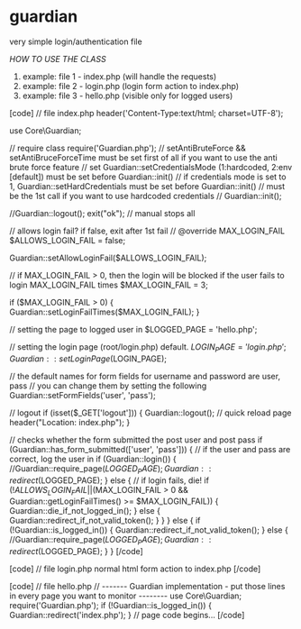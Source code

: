 # guardian
very simple login/authentication file

*HOW TO USE THE CLASS*

1. example: file 1 - index.php (will handle the requests)
2. example: file 2 - login.php (login form action to index.php)
3. example: file 3 - hello.php (visible only for logged users)

[code]
// file index.php
header('Content-Type:text/html; charset=UTF-8');

use Core\Guardian;

// require class
require('Guardian.php');
// setAntiBruteForce && setAntiBruceForceTime must be set first of all if you want to use the anti brute force feature
// set Guardian::setCredentialsMode (1:hardcoded, 2:env [default]) must be set before Guardian::init()
// if credentials mode is set to 1, Guardian::setHardCredentials must be set before Guardian::init()
// must be the 1st call if you want to use hardcoded credentials
// Guardian::init();


//Guardian::logout(); exit("ok"); // manual stops all

// allows login fail? if false, exit after 1st fail
// @override MAX_LOGIN_FAIL
$ALLOWS_LOGIN_FAIL = false;

Guardian::setAllowLoginFail($ALLOWS_LOGIN_FAIL);

// if MAX_LOGIN_FAIL > 0, then the login will be blocked if the user fails to login MAX_LOGIN_FAIL times
$MAX_LOGIN_FAIL = 3;

if ($MAX_LOGIN_FAIL > 0) {
    Guardian::setLoginFailTimes($MAX_LOGIN_FAIL);
}

// setting the page to logged user in
$LOGGED_PAGE = 'hello.php';

// setting the login page (root/login.php) default.
$LOGIN_PAGE = 'login.php';
Guardian::setLoginPage($LOGIN_PAGE);

// the default names for form fields for username and password are user, pass
// you can change them by setting the following
Guardian::setFormFields('user', 'pass');


// logout
if (isset($_GET['logout'])) {
    Guardian::logout();
    // quick reload page
    header("Location: index.php");
}


// checks whether the form submitted the post user and post pass
if (Guardian::has_form_submitted(['user', 'pass'])) {
    // if the user and pass are correct, log the user in
    if (Guardian::login()) {
        //Guardian::require_page($LOGGED_PAGE);
        Guardian::redirect($LOGGED_PAGE);
    } else {
        // if login fails, die!
        if (!$ALLOWS_LOGIN_FAIL || ($MAX_LOGIN_FAIL > 0 && Guardian::getLoginFailTimes() >= $MAX_LOGIN_FAIL)) {
            Guardian::die_if_not_logged_in();
        } else {
            Guardian::redirect_if_not_valid_token();
        }
    }
} else {
    if (!Guardian::is_logged_in()) {
        Guardian::redirect_if_not_valid_token();
    } else {
        //Guardian::require_page($LOGGED_PAGE);
        Guardian::redirect($LOGGED_PAGE);
    }
}
[/code]

[code]
// file login.php
normal html form action to index.php
[/code]

[code]
// file hello.php
// ------- Guardian implementation - put those lines in every page you want to monitor --------
use Core\Guardian;
require('Guardian.php');
if (!Guardian::is_logged_in()) {
	Guardian::redirect('index.php');
}
// page code begins...
[/code]